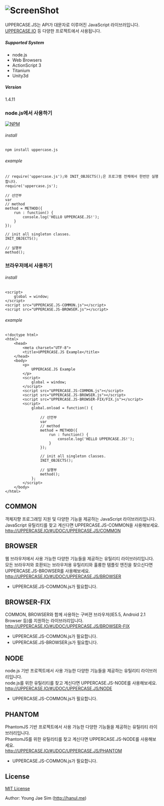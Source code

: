 # ![ScreenShot](https://raw.githubusercontent.com/UPPERCASEIO/UPPERCASE.JS/master/LOGO.png)
UPPERCASE.JS는 API가 대문자로 이루어진 JavaScript 라이브러입니다. [UPPERCASE.IO](http://UPPERCASE.IO) 등 다양한 프로젝트에서 사용됩니다.

##### Supported System
- node.js
- Web Browsers
- ActionScript 3
- Titanium
- Unity3d

##### Version
1.4.11

### node.js에서 사용하기

[![NPM](https://nodei.co/npm/uppercase.js.png)](https://nodei.co/npm/uppercase.js/)

###### install
	npm install uppercase.js

###### example
    // require('uppercase.js');와 INIT_OBJECTS();은 프로그램 전체에서 한번만 실행합니다.
    require('uppercase.js');

    // 선언부
    var
    // method
    method = METHOD({
        run : function() {
            console.log('HELLO UPPERCASE.JS!');
        }
    });

    // init all singleton classes.
    INIT_OBJECTS();

    // 실행부
    method();


### 브라우저에서 사용하기

###### install
	<script>
		global = window;
	</script>
	<script src="UPPERCASE.JS-COMMON.js"></script>
    <script src="UPPERCASE.JS-BROWSER.js"></script>

###### example
    <!doctype html>
    <html>
        <head>
            <meta charset="UTF-8">
            <title>UPPERCASE.JS Example</title>
        </head>
        <body>
            <p>
                UPPERCASE.JS Example
            </p>
            <script>
                global = window;
            </script>
            <script src="UPPERCASE.JS-COMMON.js"></script>
            <script src="UPPERCASE.JS-BROWSER.js"></script>
            <script src="UPPERCASE.JS-BROWSER-FIX/FIX.js"></script>
            <script>
                global.onload = function() {

                    // 선언부
                    var
                    // method
                    method = METHOD({
                        run : function() {
                            console.log('HELLO UPPERCASE.JS!');
                        }
                    });

                    // init all singleton classes.
                    INIT_OBJECTS();

                    // 실행부
                    method();
                };
            </script>
        </body>
    </html>



## COMMON
객체지향 프로그래밍 지원 및 다양한 기능을 제공하는 JavaScript 라이브러리입니다.<br>
JavaScript 유틸리티를 찾고 계신다면 UPPERCASE.JS-COMMON을 사용해보세요.<br>
http://UPPERCASE.IO/#UDOC/UPPERCASE.JS/COMMON

## BROWSER
웹 브라우저에서 사용 가능한 다양한 기능들을 제공하는 유틸리티 라이브러리입니다.<br>
모든 브라우저와 호환되는 브라우저용 유틸리티와 훌륭한 템플릿 엔진을 찾으신다면 UPPERCASE.JS-BROWSER를 사용해보세요.<br>
http://UPPERCASE.IO/#UDOC/UPPERCASE.JS/BROWSER
- UPPERCASE.JS-COMMON.js가 필요합니다.

## BROWSER-FIX
COMMON, BROWSER와 함께 사용하는 구버젼 브라우저(IE5.5, Android 2.1 Browser 등)를 지원하는 라이브러리입니다.<br>
http://UPPERCASE.IO/#UDOC/UPPERCASE.JS/BROWSER-FIX
- UPPERCASE.JS-COMMON.js가 필요합니다.
- UPPERCASE.JS-BROWSER.js가 필요합니다.

## NODE
node.js 기반 프로젝트에서 사용 가능한 다양한 기능들을 제공하는 유틸리티 라이브러리입니다.<br>
node.js를 위한 유틸리티를 찾고 계신다면 UPPERCASE.JS-NODE를 사용해보세요.<br>
http://UPPERCASE.IO/#UDOC/UPPERCASE.JS/NODE
- UPPERCASE.JS-COMMON.js가 필요합니다.

## PHANTOM
PhantomJS 기반 프로젝트에서 사용 가능한 다양한 기능들을 제공하는 유틸리티 라이브러리입니다.<br>
PhantomJS를 위한 유틸리티를 찾고 계신다면 UPPERCASE.JS-NODE를 사용해보세요.<br>
http://UPPERCASE.IO/#UDOC/UPPERCASE.JS/PHANTOM
- UPPERCASE.JS-COMMON.js가 필요합니다.

License
-------
[MIT License](https://github.com/UPPERCASEIO/UPPERCASE.JS/blob/master/LICENSE)

Author: Young Jae Sim (http://hanul.me)
